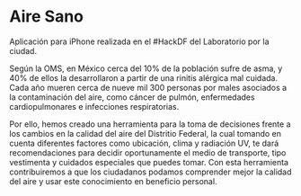 Aire Sano
========

Aplicación para iPhone realizada en el #HackDF del Laboratorio por la ciudad. 


Según la OMS, en México cerca del 10% de la población sufre de asma, y 40% de ellos la desarrollaron a partir de una rinitis alérgica mal cuidada. Cada año mueren cerca de nueve mil 300 personas por males asociados a la contaminación del aire, como cáncer de pulmón, enfermedades cardiopulmonares e infecciones respiratorias.

Por ello, hemos creado una herramienta para la toma de decisiones frente a los cambios en la calidad del aire del Distritio Federal, la cual tomando en cuenta diferentes factores como ubicación, clima y radiación UV, te dará recomendaciones para decidir oportunamente el medio de transporte, tipo vestimenta y cuidados especiales que puedes tomar. Con esta herramienta contribuiremos a que los ciudadanos podamos comprender mejor la calidad del aire y usar este conocimiento en beneficio personal.

